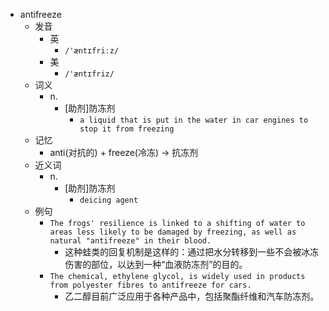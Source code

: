 - antifreeze
  - 发音
    - 英
      - `/'æntɪfriːz/`
    - 美
      - `/'æntɪfriz/`
  - 词义
    - n.
      - [助剂]防冻剂
        - `a liquid that is put in the water in car engines to stop it from freezing`
  - 记忆
    - anti(对抗的) + freeze(冷冻) → 抗冻剂
  - 近义词
    - n.
      - [助剂]防冻剂
        - `deicing agent`
  - 例句
    - `The frogs' resilience is linked to a shifting of water to areas less likely to be damaged by freezing, as well as natural "antifreeze" in their blood.`
      - 这种蛙类的回复机制是这样的：通过把水分转移到一些不会被冰冻伤害的部位，以达到一种“血液防冻剂”的目的。
    - `The chemical, ethylene glycol, is widely used in products from polyester fibres to antifreeze for cars.`
      - 乙二醇目前广泛应用于各种产品中，包括聚酯纤维和汽车防冻剂。

